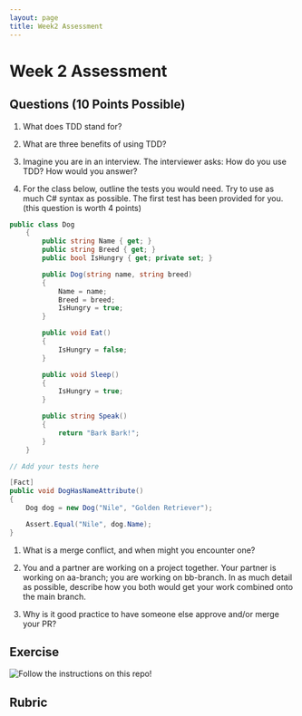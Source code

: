 ```yaml
---
layout: page
title: Week2 Assessment
---
```


# Week 2 Assessment

## Questions (10 Points Possible)
1. What does TDD stand for?

1. What are three benefits of using TDD?

1. Imagine you are in an interview.  The interviewer asks: How do you use TDD? How would you answer?

1. For the class below, outline the tests you would need.  Try to use as much C# syntax as possible. The first test has been provided for you. (this question is worth 4 points)
```c#
public class Dog
    {
        public string Name { get; }
        public string Breed { get; }
        public bool IsHungry { get; private set; }

        public Dog(string name, string breed)
        {
            Name = name;
            Breed = breed;
            IsHungry = true;
        }

        public void Eat()
        {
            IsHungry = false;
        }

        public void Sleep()
        {
            IsHungry = true;
        }

        public string Speak()
        {
            return "Bark Bark!";
        }
    }
```
```c#
// Add your tests here

[Fact]
public void DogHasNameAttribute()
{
    Dog dog = new Dog("Nile", "Golden Retriever");

    Assert.Equal("Nile", dog.Name);
}
```

1. What is a merge conflict, and when might you encounter one?

1. You and a partner are working on a project together.  Your partner is working on aa-branch; you are working on bb-branch.  In as much detail as possible, describe how you both would get your work combined onto the main branch.

1. Why is it good practice to have someone else approve and/or merge your PR?

## Exercise

![Follow the instructions on this repo!](https://github.com/turingschool-examples/Launch-Mod2-AnimalTracker)

## Rubric

